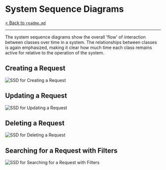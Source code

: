 # System Sequence Diagrams
[< Back to `readme.md`](../readme.md)
<hr>

The system sequence diagrams show the overall 'flow' of interaction between classes over time in a system. The relationships between classes is again emphasized, making it clear how much time each class remains active for relative to the operation of the system.

## Creating a Request
![SSD for Creating a Request](./uml/System-Sequence-Diagrams/SSD-Create-Request.png)

## Updating a Request
![SSD for Updating a Request](./uml/System-Sequence-Diagrams/SSD-Update-Request.png)

## Deleting a Request
![SSD for Deleting a Request](./uml/System-Sequence-Diagrams/SSD-Delete-Request.png)

## Searching for a Request with Filters
![SSD for Searching for a Request with Filters](./uml/System-Sequence-Diagrams/SSD-Search-Filter-Request.png)